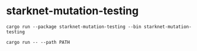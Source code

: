 # starknet-mutation-testing

```shell
cargo run --package starknet-mutation-testing --bin starknet-mutation-testing 
```

```shell
cargo run -- --path PATH
```